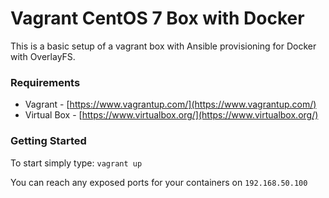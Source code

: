 # Vagrant CentOS 7 Box with Docker

This is a basic setup of a vagrant box with Ansible provisioning for Docker with OverlayFS.

### Requirements ###
- Vagrant - [https://www.vagrantup.com/](https://www.vagrantup.com/)
- Virtual Box - [https://www.virtualbox.org/](https://www.virtualbox.org/)

### Getting Started ###
To start simply type: `vagrant up`

You can reach any exposed ports for your containers on `192.168.50.100`
